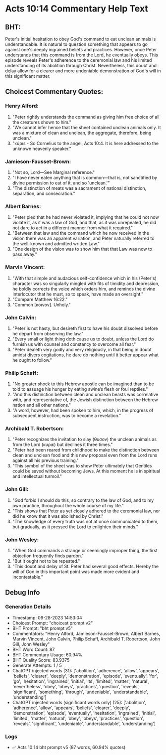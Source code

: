 # Acts 10:14 Commentary Help Text

## BHT:
Peter's initial hesitation to obey God's command to eat unclean animals is understandable. It is natural to question something that appears to go against one's deeply ingrained beliefs and practices. However, once Peter understands that this command is from the Lord, he eventually obeys. This episode reveals Peter's adherence to the ceremonial law and his limited understanding of its abolition through Christ. Nevertheless, this doubt and delay allow for a clearer and more undeniable demonstration of God's will in this significant matter.

## Choicest Commentary Quotes:
### Henry Alford:
1. "Peter rightly understands the command as giving him free choice of all the creatures shown to him."
2. "We cannot infer hence that the sheet contained unclean animals only. It was a mixture of clean and unclean, the aggregate, therefore, being unclean."
3. "κύριε - So Cornelius to the angel, Acts 10:4. It is here addressed to the unknown heavenly speaker."

### Jamieson-Fausset-Brown:
1. "Not so, Lord—See Marginal reference." 
2. "I have never eaten anything that is common—that is, not sanctified by divine permission to eat of it, and so 'unclean.'" 
3. "The distinction of meats was a sacrament of national distinction, separation, and consecration."

### Albert Barnes:
1. "Peter pled that he had never violated it, implying that he could not now violate it, as it was a law of God, and that, as it was unrepealed, he did not dare to act in a different manner from what it required."
2. "Between that law and the command which he now received in the vision there was an apparent variation, and Peter naturally referred to the well-known and admitted written Law."
3. "One design of the vision was to show him that that Law was now to pass away."

### Marvin Vincent:
1. "With that simple and audacious self-confidence which in his (Peter's) character was so singularly mingled with fits of timidity and depression, he boldly corrects the voice which orders him, and reminds the divine Interlocutor that he must, so to speak, have made an oversight."
2. "Compare Matthew 16:22."
3. "Common [κοινον]. Unholy."

### John Calvin:
1. "Peter is not hasty, but desireth first to have his doubt dissolved before he depart from observing the law."
2. "Every small or light thing doth cause us to doubt, unless the Lord do furnish us with counsel and constancy to overcome all fear."
3. "Peter dealeth very godly and very religiously, in that being in doubt amidst divers cogitations, he dare do nothing until it better appear what he ought to follow."

### Philip Schaff:
1. "No greater shock to this Hebrew apostle can be imagined than to be told to assuage his hunger by eating swine’s flesh or foul reptiles."
2. "And this distinction between clean and unclean beasts was correlative with, and representative of, the Jewish distinction between the Hebrew nation and all other nations."
3. "A word, however, had been spoken to him, which, in the progress of subsequent instruction, was to become a revelation."

### Archibald T. Robertson:
1. "Peter recognizes the invitation to slay (θυσον) the unclean animals as from the Lord (κυριε) but declines it three times."
2. "Peter had been reared from childhood to make the distinction between clean and unclean food and this new proposal even from the Lord runs against all his previous training."
3. "This symbol of the sheet was to show Peter ultimately that Gentiles could be saved without becoming Jews. At this moment he is in spiritual and intellectual turmoil."

### John Gill:
1. "God forbid I should do this, so contrary to the law of God, and to my own practice, throughout the whole course of my life."
2. "This shows that Peter as yet closely adhered to the ceremonial law, nor did he know that it was abolished by Christ."
3. "The knowledge of every truth was not at once communicated to them, but gradually, as it pressed the Lord to enlighten their minds."

### John Wesley:
1. "When God commands a strange or seemingly improper thing, the first objection frequently finds pardon."
2. "But it ought not to be repeated."
3. "This doubt and delay of St. Peter had several good effects. Hereby the will of God in this important point was made more evident and incontestable."


## Debug Info
### Generation Details
- Timestamp: 09-28-2023 14:53:04
- Choicest Prompt: "choicest prompt v2"
- BHT Prompt: "bht prompt v5"
- Commentators: "Henry Alford, Jamieson-Fausset-Brown, Albert Barnes, Marvin Vincent, John Calvin, Philip Schaff, Archibald T. Robertson, John Gill, John Wesley"
- BHT Word Count: 87
- BHT Commentary Usage: 60.94%
- BHT Quality Score: 83.9375
- Generate Attempts: 1 / 5
- ChatGPT injected words (31):
	['abolition', 'adherence', 'allow', 'appears', 'beliefs', 'clearer', 'deeply', 'demonstration', 'episode', 'eventually', 'for', 'go', 'hesitation', 'ingrained', 'initial', 'its', 'limited', 'matter', 'natural', 'nevertheless', 'obey', 'obeys', 'practices', 'question', 'reveals', 'significant', 'something', 'through', 'undeniable', 'understandable', 'understanding']
- ChatGPT injected words (significant words only) (25):
	['abolition', 'adherence', 'allow', 'appears', 'beliefs', 'clearer', 'deeply', 'demonstration', 'episode', 'eventually', 'hesitation', 'ingrained', 'initial', 'limited', 'matter', 'natural', 'obey', 'obeys', 'practices', 'question', 'reveals', 'significant', 'undeniable', 'understandable', 'understanding']

### Logs
- ✅ Acts 10:14 bht prompt v5 (87 words, 60.94% quotes)